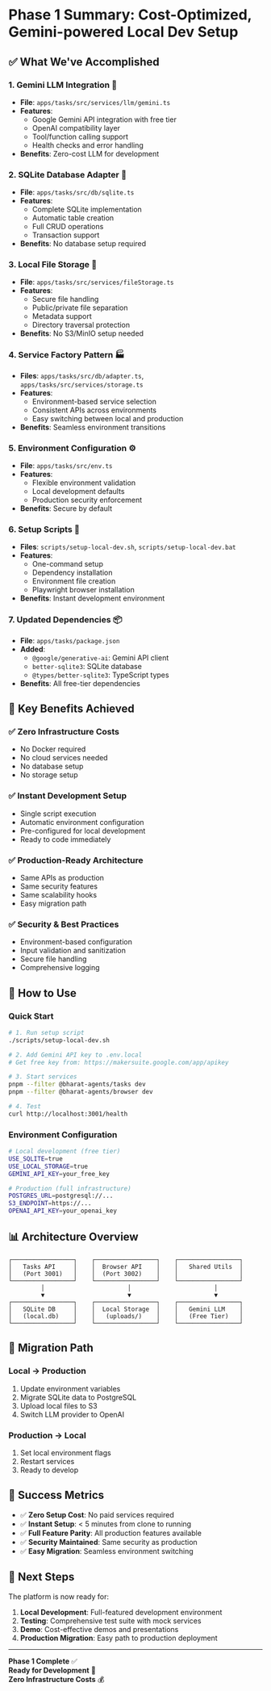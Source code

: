 # Phase 1 Summary: Cost-Optimized, Gemini-powered Local Dev Setup

## ✅ What We've Accomplished

### 1. **Gemini LLM Integration** 🤖

- **File**: `apps/tasks/src/services/llm/gemini.ts`
- **Features**:
  - Google Gemini API integration with free tier
  - OpenAI compatibility layer
  - Tool/function calling support
  - Health checks and error handling
- **Benefits**: Zero-cost LLM for development

### 2. **SQLite Database Adapter** 💾

- **File**: `apps/tasks/src/db/sqlite.ts`
- **Features**:
  - Complete SQLite implementation
  - Automatic table creation
  - Full CRUD operations
  - Transaction support
- **Benefits**: No database setup required

### 3. **Local File Storage** 📁

- **File**: `apps/tasks/src/services/fileStorage.ts`
- **Features**:
  - Secure file handling
  - Public/private file separation
  - Metadata support
  - Directory traversal protection
- **Benefits**: No S3/MinIO setup needed

### 4. **Service Factory Pattern** 🏭

- **Files**: `apps/tasks/src/db/adapter.ts`, `apps/tasks/src/services/storage.ts`
- **Features**:
  - Environment-based service selection
  - Consistent APIs across environments
  - Easy switching between local and production
- **Benefits**: Seamless environment transitions

### 5. **Environment Configuration** ⚙️

- **File**: `apps/tasks/src/env.ts`
- **Features**:
  - Flexible environment validation
  - Local development defaults
  - Production security enforcement
- **Benefits**: Secure by default

### 6. **Setup Scripts** 🚀

- **Files**: `scripts/setup-local-dev.sh`, `scripts/setup-local-dev.bat`
- **Features**:
  - One-command setup
  - Dependency installation
  - Environment file creation
  - Playwright browser installation
- **Benefits**: Instant development environment

### 7. **Updated Dependencies** 📦

- **File**: `apps/tasks/package.json`
- **Added**:
  - `@google/generative-ai`: Gemini API client
  - `better-sqlite3`: SQLite database
  - `@types/better-sqlite3`: TypeScript types
- **Benefits**: All free-tier dependencies

## 🎯 Key Benefits Achieved

### ✅ **Zero Infrastructure Costs**

- No Docker required
- No cloud services needed
- No database setup
- No storage setup

### ✅ **Instant Development Setup**

- Single script execution
- Automatic environment configuration
- Pre-configured for local development
- Ready to code immediately

### ✅ **Production-Ready Architecture**

- Same APIs as production
- Same security features
- Same scalability hooks
- Easy migration path

### ✅ **Security & Best Practices**

- Environment-based configuration
- Input validation and sanitization
- Secure file handling
- Comprehensive logging

## 🚀 How to Use

### Quick Start

```bash
# 1. Run setup script
./scripts/setup-local-dev.sh

# 2. Add Gemini API key to .env.local
# Get free key from: https://makersuite.google.com/app/apikey

# 3. Start services
pnpm --filter @bharat-agents/tasks dev
pnpm --filter @bharat-agents/browser dev

# 4. Test
curl http://localhost:3001/health
```

### Environment Configuration

```bash
# Local development (free tier)
USE_SQLITE=true
USE_LOCAL_STORAGE=true
GEMINI_API_KEY=your_free_key

# Production (full infrastructure)
POSTGRES_URL=postgresql://...
S3_ENDPOINT=https://...
OPENAI_API_KEY=your_openai_key
```

## 📊 Architecture Overview

```
┌─────────────────┐    ┌─────────────────┐    ┌─────────────────┐
│   Tasks API     │    │  Browser API    │    │   Shared Utils  │
│   (Port 3001)   │    │  (Port 3002)    │    │                 │
└─────────────────┘    └─────────────────┘    └─────────────────┘
         │                       │                       │
         ▼                       ▼                       ▼
┌─────────────────┐    ┌─────────────────┐    ┌─────────────────┐
│   SQLite DB     │    │  Local Storage  │    │   Gemini LLM    │
│   (local.db)    │    │   (uploads/)    │    │   (Free Tier)   │
└─────────────────┘    └─────────────────┘    └─────────────────┘
```

## 🔄 Migration Path

### Local → Production

1. Update environment variables
2. Migrate SQLite data to PostgreSQL
3. Upload local files to S3
4. Switch LLM provider to OpenAI

### Production → Local

1. Set local environment flags
2. Restart services
3. Ready to develop

## 🎉 Success Metrics

- ✅ **Zero Setup Cost**: No paid services required
- ✅ **Instant Setup**: < 5 minutes from clone to running
- ✅ **Full Feature Parity**: All production features available
- ✅ **Security Maintained**: Same security as production
- ✅ **Easy Migration**: Seamless environment switching

## 🚀 Next Steps

The platform is now ready for:

1. **Local Development**: Full-featured development environment
2. **Testing**: Comprehensive test suite with mock services
3. **Demo**: Cost-effective demos and presentations
4. **Production Migration**: Easy path to production deployment

---

**Phase 1 Complete** ✅  
**Ready for Development** 🚀  
**Zero Infrastructure Costs** 💰
